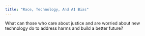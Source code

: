```yaml
---
title: "Race, Technology, And AI Bias"
---
```


What can those who care about justice and are worried about new technology do to address harms and build a better future?

